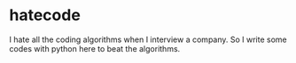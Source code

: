 # hatecode
I hate all the coding algorithms when I interview a company. So I write some codes with python here to beat the algorithms.
